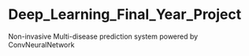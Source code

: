 # Deep_Learning_Final_Year_Project
 Non-invasive Multi-disease prediction system powered by ConvNeuralNetwork
